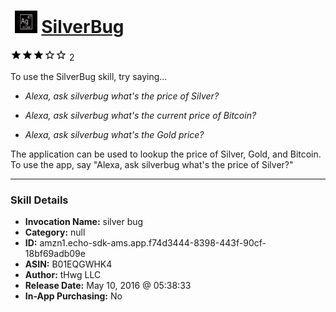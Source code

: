 # &nbsp;<img src="skill_icon" alt="SilverBug icon" width="36"> [SilverBug](http://alexa.amazon.com/#skills/amzn1.echo-sdk-ams.app.f74d3444-8398-443f-90cf-18bf69adb09e)
![3 stars](../../images/ic_star_black_18dp_1x.png)![3 stars](../../images/ic_star_black_18dp_1x.png)![3 stars](../../images/ic_star_black_18dp_1x.png)![3 stars](../../images/ic_star_border_black_18dp_1x.png)![3 stars](../../images/ic_star_border_black_18dp_1x.png) 2

To use the SilverBug skill, try saying...

* *Alexa, ask silverbug what's the price of Silver?*

* *Alexa, ask silverbug what's the current price of Bitcoin?*

* *Alexa, ask silverbug what's the Gold price?*

The application can be used to lookup the price of Silver, Gold, and Bitcoin.  To use the app, say "Alexa, ask silverbug what's the price of Silver?"

***

### Skill Details

* **Invocation Name:** silver bug
* **Category:** null
* **ID:** amzn1.echo-sdk-ams.app.f74d3444-8398-443f-90cf-18bf69adb09e
* **ASIN:** B01EQGWHK4
* **Author:** tHwg LLC
* **Release Date:** May 10, 2016 @ 05:38:33
* **In-App Purchasing:** No

